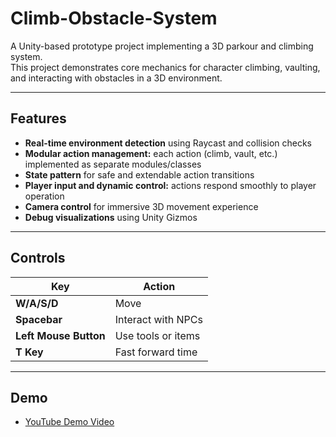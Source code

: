 # Climb-Obstacle-System

A Unity-based prototype project implementing a 3D parkour and climbing system.  
This project demonstrates core mechanics for character climbing, vaulting, and interacting with obstacles in a 3D environment.

---

## Features

- **Real-time environment detection** using Raycast and collision checks  
- **Modular action management:** each action (climb, vault, etc.) implemented as separate modules/classes  
- **State pattern** for safe and extendable action transitions  
- **Player input and dynamic control:** actions respond smoothly to player operation  
- **Camera control** for immersive 3D movement experience  
- **Debug visualizations** using Unity Gizmos

---

## Controls  
| Key                  | Action                    |
|----------------------|---------------------------|
| **W/A/S/D**          | Move                     |
| **Spacebar**         | Interact with NPCs        |
| **Left Mouse Button**| Use tools or items        |
| **T Key**            | Fast forward time         |

---

## Demo

- [YouTube Demo Video](https://www.youtube.com/watch?v=cAcY8HEf08Q)  
